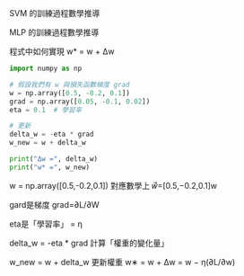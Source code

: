 SVM 的訓練過程數學推導

MLP 的訓練過程數學推導  

程式中如何實現 w* = w + Δw

```python
import numpy as np

# 假設我們有 w 與損失函數梯度 grad
w = np.array([0.5, -0.2, 0.1])
grad = np.array([0.05, -0.1, 0.02])
eta = 0.1  # 學習率

# 更新
delta_w = -eta * grad
w_new = w + delta_w

print("Δw =", delta_w)
print("w* =", w_new)

```
w = np.array([0.5,-0.2,0.1])
對應數學上 𝑤⃗=[0.5,−0.2,0.1]w

gard是梯度
grad=∂L/∂W

eta是「學習率」 = η

delta_w = -eta * grad
計算「權重的變化量」

w_new = w + delta_w
更新權重 w∗ = w + Δw = w − η(∂L/∂w)​
